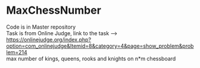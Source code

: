 # MaxChessNumber
Code is in Master repository <br/>
Task is from Online Judge, link to the task --> https://onlinejudge.org/index.php?option=com_onlinejudge&Itemid=8&category=4&page=show_problem&problem=214 <br/>
max number of kings, queens, rooks and knights on n*m chessboard <br/>
